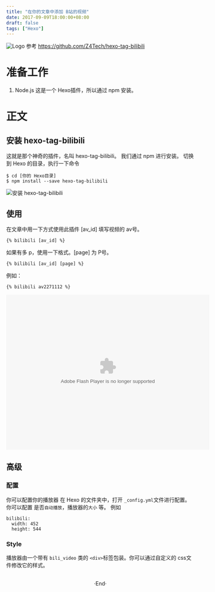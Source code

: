 ```yaml
---
title: "在你的文章中添加 B站的视频"
date: 2017-09-09T18:00:00+08:00
draft: false
tags: ["Hexo"]
---
```


![Logo](https://mogeko.github.io/post/%E5%9C%A8%E4%BD%A0%E7%9A%84%E6%96%87%E7%AB%A0%E4%B8%AD%E6%B7%BB%E5%8A%A0-b%E7%AB%99%E7%9A%84%E8%A7%86%E9%A2%91/logo.png)
参考 <https://github.com/Z4Tech/hexo-tag-bilibili>

<!--more-->

# 准备工作

1. Node.js 这是一个 Hexo插件，所以通过 npm 安装。

# 正文

## 安装 hexo-tag-bilibili

这就是那个神奇的插件，名叫 hexo-tag-bilibili。
我们通过 npm 进行安装。
切换到 Hexo 的目录，执行一下命令

```
$ cd [你的 Hexo目录]
$ npm install --save hexo-tag-bilibili
```

![安装 hexo-tag-bilibili](https://mogeko.github.io/post/%E5%9C%A8%E4%BD%A0%E7%9A%84%E6%96%87%E7%AB%A0%E4%B8%AD%E6%B7%BB%E5%8A%A0-b%E7%AB%99%E7%9A%84%E8%A7%86%E9%A2%91/install_hexo-tag-bilibili.png)

## 使用

在文章中用一下方式使用此插件
[av_id] 填写视频的 av号。

```
{% bilibili [av_id] %}
```

如果有多 p，使用一下格式。[page] 为 P号。

```
{% bilibili [av_id] [page] %}
```

例如：

```
{% bilibili av2271112 %}
```

<embed height="415" width="544" quality="high" allowfullscreen="true" type="application/x-shockwave-flash" src="//static.hdslb.com/miniloader.swf" flashvars="aid=2271112&amp;p=1">

## 高级

### 配置

你可以配置你的播放器
在 Hexo 的文件夹中，打开 `_config.yml`文件进行配置。
你可以配置 是否`自动播放`，播放器的`大小` 等。
例如

```
bilibili:
  width: 452
  height: 544
```

### Style

播放器由一个带有 `bili_video` 类的 `<div>`标签包装。你可以通过自定义的 css文件修改它的样式。



<br>

<center>  ·End·  </center>